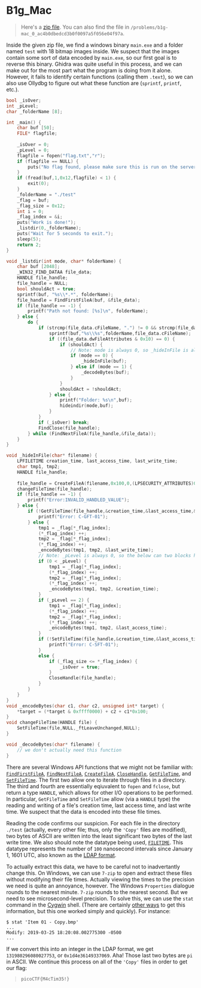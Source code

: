 # B1g_Mac

> Here's a [zip file](b1g_mac.zip). You can also find the file in `/problems/b1g-mac_0_ac4b0dbedcd3b0f0097a5f056e04f97a`.

Inside the given zip file, we find a windows binary `main.exe` and a folder named `test` with 18 bitmap images inside. We suspect that the images contain some sort of data encoded by `main.exe`, so our first goal is to reverse this binary. Ghidra was quite useful in this process, and we can make out for the most part what the program is doing from it alone. However, it fails to identify certain functions (calling them `.text`), so we can also use Ollydbg to figure out what these function are (`sprintf`, `printf`, etc.).
```c
bool _isOver;
int _pLevel;
char _folderName [8];

int _main() {
	char buf [50];
	FILE* flagfile;
	
	_isOver = 0;
	_pLevel = 0;
	flagfile = fopen("flag.txt","r");
	if (flagfile == NULL) {
		puts("No flag found, please make sure this is run on the server");
	}
	if (fread(buf,1,0x12,flagfile) < 1) {
		exit(0);
	}
	_folderName = "./test"
	_flag = buf;
	_flag_size = 0x12;
	int i = 0;
	_flag_index = &i;
	puts("Work is done!");
	_listdir(0,_folderName);
	puts("Wait for 5 seconds to exit.");
	sleep(5);
	return 2;
}

void _listdir(int mode, char* folderName) {
	char buf [2048];
	_WIN32_FIND_DATAA file_data;
	HANDLE file_handle;
	file_handle = NULL;
	bool shouldAct = true;
	sprintf(buf, "%s\\*.*", folderName);
	file_handle = FindFirstFileA(buf, &file_data);
	if (file_handle == -1) {
		printf("Path not found: [%s]\n", folderName);
	} else {
		do {
			if (strcmp(file_data.cFileName, ".") != 0 && strcmp(file_data.cFileName, "..") != 0) {
				sprintf(buf,"%s\\%s",folderName,file_data.cFileName);
				if ((file_data.dwFileAttributes & 0x10) == 0) {
					if (shouldAct) {
						// Note: mode is always 0, so _hideInFile is always called
						if (mode == 0) {
							_hideInFile(buf);
						} else if (mode == 1) {
							_decodeBytes(buf);
						}
					}
					shouldAct = !shouldAct;
				} else {
					printf("Folder: %s\n",buf);
					hideindir(mode,buf);
				}
			}
			if (_isOver) break;
			FindClose(file_handle);
		} while (FindNextFileA(file_handle,&file_data));
	} 
}

void _hideInFile(char* filename) {
	LPFILETIME creation_time, last_access_time, last_write_time;
	char tmp1, tmp2;
	HANDLE file_handle;
	
	file_handle = CreateFileA(filename,0x100,0,(LPSECURITY_ATTRIBUTES)0x0,3,0,(HANDLE)0x0);
	changeFileTime(file_handle);
	if (file_handle == -1) {
		printf("Error:INVALID_HANDLED_VALUE");
	} else {
		if (!GetFileTime(file_handle,&creation_time,&last_access_time,&last_write_time)) {
			printf("Error: C-GFT-01");
		} else {
			tmp1 = _flag[*_flag_index];
			(*_flag_index) ++;
			tmp2 = _flag[*_flag_index];
			(*_flag_index) ++;
			_encodeBytes(tmp1, tmp2, &last_write_time);
			// Note: _pLevel is always 0, so the below can two blocks have no effect
			if (0 < _pLevel) {
				tmp1 = _flag[*_flag_index];
				(*_flag_index) ++;
				tmp2 = _flag[*_flag_index];
				(*_flag_index) ++;
				_encodeBytes(tmp1, tmp2, &creation_time);
			}
			if (_pLevel == 2) {
				tmp1 = _flag[*_flag_index];
				(*_flag_index) ++;
				tmp2 = _flag[*_flag_index];
				(*_flag_index) ++;
				_encodeBytes(tmp1, tmp2, &last_access_time);
			}
			if (!SetFileTime(file_handle,&creation_time,&last_access_time,&last_write_time)) {
				printf("Error: C-SFT-01");
			}
			else {
				if (_flag_size <= *_flag_index) {
					_isOver = true;
				}
				CloseHandle(file_handle);
			}
		}
	}
}
void _encodeBytes(char c1, char c2, unsigned int* target) {
	*target = (*target & 0xffff0000) + c2 + c1*0x100;
}
void changeFileTime(HANDLE file) {
	SetFileTime(file,NULL,_ftLeaveUnchanged,NULL);
}

void _decodeBytes(char* filename) {
	// we don't actually need this function
}
```
There are several Windows API functions that we might not be familiar with: [`FindFirstFileA`](https://docs.microsoft.com/en-us/windows/win32/api/fileapi/nf-fileapi-findfirstfilea), [`FindNextFileA`](https://docs.microsoft.com/en-us/windows/win32/api/fileapi/nf-fileapi-findnextfilea), [`CreateFileA`](https://docs.microsoft.com/en-us/windows/win32/api/fileapi/nf-fileapi-createfilea), [`CloseHandle`](https://docs.microsoft.com/en-us/windows/win32/api/handleapi/nf-handleapi-closehandle), [`GetFileTime`](https://docs.microsoft.com/en-us/windows/win32/api/fileapi/nf-fileapi-getfiletime), and [`SetFileTime`](https://docs.microsoft.com/en-us/windows/win32/api/fileapi/nf-fileapi-setfiletime). The first two allow one to iterate through files in a directory. The third and fourth are essentially eqiuvalent to `fopen` and `fclose`, but return a type `HANDLE`, which allows for other I/O operations to be performed. In particular, `GetFileTime` and `SetFileTime` allow (via a `HANDLE` type) the reading and writing of a file's creation time, last access time, and last write time. We suspect that the data is encoded into these file times.

Reading the code confirms our suspicion. For each file in the directory `./test` (actually, every other file; thus, only the `'Copy'` files are modified), two bytes of ASCII are written into the least significant two bytes of the last write time. We also should note the datatype being used, [`FILETIME`](https://docs.microsoft.com/en-us/windows/win32/api/minwinbase/ns-minwinbase-filetime). This datatype represents the number of `100` nanosecond intervals since January 1, 1601 UTC, also known as the [LDAP format](https://www.epochconverter.com/ldap).

To actually extract this data, we have to be careful not to inadvertantly change this. On Windows, we can use `7-zip` to open and extract these files without modifying their file times. Actually viewing the times to the precision we need is quite an annoyance, however. The Windows `Properties` dialogue rounds to the nearest minute. `7-zip` rounds to the nearest second. But we need to see microsecond-level precision. To solve this, we can use the `stat` command in the [Cygwin](https://cygwin.com/) shell. (There are certainly [other ways](https://superuser.com/a/937401/) to get this information, but this one worked simply and quickly). For instance:

```
$ stat 'Item 01 - Copy.bmp'
...
Modify: 2019-03-25 18:20:08.002775300 -0500
...
```
If we convert this into an integer in the LDAP format, we get `131980296080027753`, or `0x1d4e36149337069`. Aha! Those last two bytes are `pi` in ASCII. We continue this process on all of the `'Copy'` files in order to get our flag:

> `picoCTF{M4cTim35!}`
